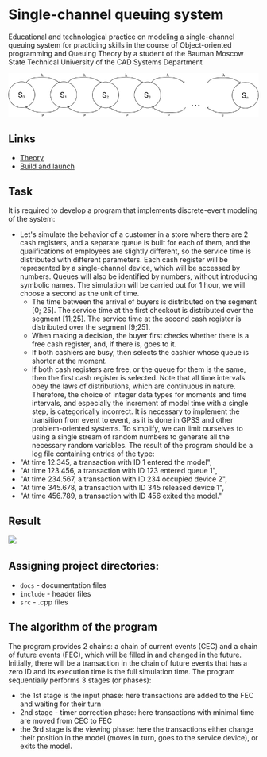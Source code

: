 # Single-channel queuing system 
Educational and technological practice on modeling a single-channel queuing system for practicing skills in the course of Object-oriented programming and Queuing Theory by a student of the Bauman Moscow State Technical University of the CAD Systems Department

![](docs/qs.png)

## Links
+ [Theory](docs/theory.md)
+ [Build and launch](docs/launch.md)

## Task
It is required to develop a program that implements discrete-event modeling of the system: 
+ Let's simulate the behavior of a customer in a store where there are 2 cash registers, and a separate queue is built for each of them, and the qualifications of employees are slightly different, so the service time is distributed with different parameters. Each cash register will be represented by a single-channel device, which will be accessed by numbers. Queues will also be identified by numbers, without introducing symbolic names. The simulation will be carried out for 1 hour, we will choose a second as the unit of time. 
  - The time between the arrival of buyers is distributed on the segment [0; 25]. The service time at the first checkout is distributed over the segment [11;25]. The service time at the second cash register is distributed over the segment [9;25].
  - When making a decision, the buyer first checks whether there is a free cash register, and, if there is, goes to it. 
  - If both cashiers are busy, then selects the cashier whose queue is shorter at the moment. 
  - If both cash registers are free, or the queue for them is the same, then the first cash register is selected.
Note that all time intervals obey the laws of distributions, which are continuous in nature. Therefore, the choice of integer data types for moments and time intervals, and especially the increment of model time with a single step, is categorically incorrect. It is necessary to implement the transition from event to event, as it is done in GPSS and other problem-oriented systems. To simplify, we can limit ourselves to using a single stream of random numbers to generate all the necessary random variables. The result of the program should be a log file containing entries of the type: 
+ "At time 12.345, a transaction with ID 1 entered the model", 
+ "At time 123.456, a transaction with ID 123 entered queue 1", 
+ "At time 234.567, a transaction with ID 234 occupied device 2",
+ "At time 345.678, a transaction with ID 345 released device 1", 
+ "At time 456.789, a transaction with ID 456 exited the model."

## Result

<img src='https://github.com/Keberson/queuing-system/blob/master/docs/model.gif?raw=true' />

## Assigning project directories:
+ `docs` - documentation files
+ `include` - header files
+ `src` - .cpp files

## The algorithm of the program
The program provides 2 chains: a chain of current events (CEC) and a chain of future events (FEC), which will be filled in and changed in the future. Initially, there will be a transaction in the chain of future events that has a zero ID and its execution time is the full simulation time. The program sequentially performs 3 stages (or phases):
* the 1st stage is the input phase: here transactions are added to the FEC and waiting for their turn
* 2nd stage - timer correction phase: here transactions with minimal time are moved from CEC to FEC
* the 3rd stage is the viewing phase: here the transactions either change their position in the model (moves in turn, goes to the service device), or exits the model.

